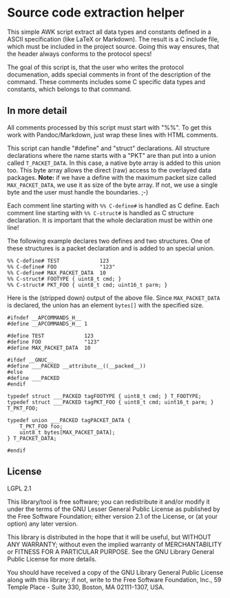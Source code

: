 # Source code extraction helper

This simple AWK script extract all data types and constants defined in a ASCII
specification (like LaTeX or Markdown). The result is a C include file, which
must be included in the project source. Going this way ensures, that the header
always conforms to the protocol specs!

The goal of this script is, that the user who writes the protocol documenation,
adds special comments in front of the description of the command. These
comments includes some C specific data types and constants, which belongs to
that command.

## In more detail

All comments processed by this script must start with "%%". To get this
work with Pandoc/Markdown, just wrap these lines with HTML comments.

This script can handle "#define" and "struct" declarations. All structure
declarations where the name starts with a "PKT" are than put into a
union called `T_PACKET_DATA`. In this case, a native byte array is added
to this union too. This byte array allows the direct (raw) access to the
overlayed data packages. **Note:** if we have a define with the maximum packet
size called `MAX_PACKET_DATA`, we use it as size of the byte array. If not,
we use a single byte and the user must handle the boundaries. ;-)

Each comment line starting with `%% C-define#` is handled as C define. Each
comment line starting with `%% C-struct#` is handled as C structure declaration.
It is important that the whole declaration must be within one line!

The following example declares two defines and two structures. One of these
structures is a packet declaration and is added to an special union.

~~~~
%% C-define# TEST             123
%% C-define# FOO              "123"
%% C-define# MAX_PACKET_DATA  10
%% C-struct# FOOTYPE { uint8_t cmd; }
%% C-struct# PKT_FOO { uint8_t cmd; uint16_t parm; }
~~~~

Here is the (stripped down) output of the above file. Since `MAX_PACKET_DATA`
is declared, the union has an element `bytes[]` with the specified size.

~~~~
#ifndef __APCOMMANDS_H__
#define __APCOMMANDS_H__ 1

#define TEST             123
#define FOO              "123"
#define MAX_PACKET_DATA  10

#ifdef __GNUC__
#define ___PACKED __attribute__((__packed__))
#else
#define ___PACKED
#endif

typedef struct ___PACKED tagFOOTYPE { uint8_t cmd; } T_FOOTYPE;
typedef struct ___PACKED tagPKT_FOO { uint8_t cmd; uint16_t parm; } T_PKT_FOO;

typedef union ___PACKED tagPACKET_DATA {
    T_PKT_FOO foo;
    uint8_t bytes[MAX_PACKET_DATA];
} T_PACKET_DATA;

#endif
~~~~


## License

LGPL 2.1

This library/tool is free software; you can redistribute it and/or
modify it under the terms of the GNU Lesser General Public
License as published by the Free Software Foundation; either
version 2.1 of the License, or (at your option) any later version.

This library is distributed in the hope that it will be useful,
but WITHOUT ANY WARRANTY; without even the implied warranty of
MERCHANTABILITY or FITNESS FOR A PARTICULAR PURPOSE.  See the GNU
Library General Public License for more details.

You should have received a copy of the GNU Library General Public
License along with this library; if not, write to the
Free Software Foundation, Inc., 59 Temple Place - Suite 330,
Boston, MA  02111-1307, USA.

